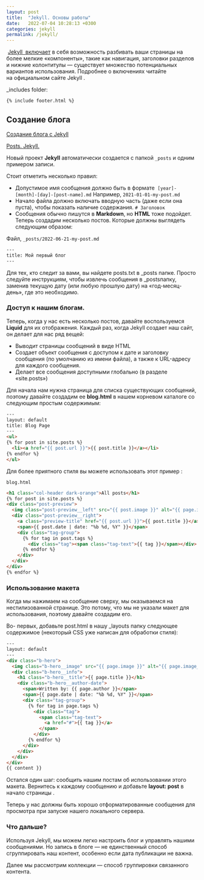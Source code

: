 ```yaml
---
layout: post
title:  "Jekyll. Основы работы"
date:   2022-07-04 10:28:13 +0300
categories: jekyll
permalink: /jekyll/
---
```

 [Jekyll  включает](https://jekyllrb.com/docs/includes/) в себя возможность разбивать ваши страницы на более мелкие «компоненты», такие как навигация, заголовки разделов и нижние колонтитулы — существует множество потенциальных вариантов использования. Подробнее о включениях читайте на официальном сайте Jekyll .

_includes folder:

```
{% include footer.html %}

```

## Создание блога

[Создание блога с Jekyll](https://cloudcannon.com/community/learn/jekyll-tutorial/introduction-to-blogging/)

[Posts. Jekyll.](https://jekyllrb.com/docs/posts/)

Новый проект **Jekyll** автоматически создается с папкой `_posts` и одним примером записи.

Стоит отметить несколько правил:

* Допустимое имя сообщения должно быть в формате 
`[year]-[month]-[day]-[post-name].md` Например, `2021-01-01-my-post.md`
* Начало файла должно включать вводную часть (даже если она пуста), чтобы показать наличие содержания. `# Заголовок`
* Сообщения обычно пишутся в **Markdown**, но **HTML** тоже подойдет.
Теперь создадим несколько постов. Которые должны выглядеть следующим образом:

Файл, `_posts/2022-06-21-my-post.md`

```html
---
title: Мой первый блог
---

```

Для тех, кто следит за вами, вы найдете posts.txt в _posts папке. Просто следуйте инструкциям, чтобы извлечь сообщения в _postsпапку, заменив текущую дату (или любую прошлую дату) на «год-месяц-день», где это необходимо.



### Доступ к нашим блогам. 

Теперь, когда у нас есть несколько постов, давайте воспользуемся **Liquid** для их отображения. Каждый раз, когда Jekyll создает наш сайт, он делает для нас ряд вещей:

* Выводит страницы сообщений в виде HTML
* Создает объект сообщения с доступом к дате и заголовку сообщения (по умолчанию из имени файла), а также к URL-адресу для каждого сообщения.
* Делает все сообщения доступными глобально (в разделе «site.posts»)

Для начала нам нужна страница для списка существующих сообщений, поэтому давайте создадим ее **blog.html** в нашем корневом каталоге со следующим простым содержимым:

```html
---
layout: default
title: Blog Page
---
<ul>
{% for post in site.posts %}
  <li><a href="{{ post.url }}">{{ post.title }}</a></li>
{% endfor %}
</ul>

```

Для более приятного стиля вы можете использовать этот пример :

`blog.html`

```html
<h1 class="col-header dark-orange">All posts</h1>
{% for post in site.posts %}
<div class="post-preview">
  <img class="post-preview__left" src="{{ post.image }}" alt="{{ page.image_alt }}">
  <div class="post-preview__right">
    <a class="preview-title" href="{{ post.url }}">{{ post.title }}</a>
    <span>{{ post.date | date: "%b %d, %Y" }}</span>
    <div class="tag-group">
      {% for tag in post.tags %}
        <div class="tag"><span class="tag-text">{{ tag }}</span></div>
      {% endfor %}
    </div>
  </div>
</div>
{% endfor %}
```
### Использование макета

Когда мы нажимаем на сообщение сверху, мы оказываемся на нестилизованной странице. Это потому, что мы не указали макет для использования, поэтому давайте создадим его.

Во- первых, добавьте post.html в нашу _layouts папку следующее содержимое (некоторый CSS уже написан для обработки стиля):

```html
---
layout: default
---
<div class="b-hero">
  <img class="b-hero__image" src="{{ page.image }}" alt="{{ page.image_alt }}">
  <div class="b-hero__info">
    <h1 class="b-hero__title">{{ page.title }}</h1>
    <div class="b-hero__author-date">
      <span>Written by: {{ page.author }}</span>
      <span>{{ page.date | date: "%b %d, %Y" }}</span>
      <div class="tag-group">
        {% for tag in page.tags %}
          <div class="tag">
            <span class="tag-text">
              <a href="#">{{ tag }}</a>
            </span>
          </div>
        {% endfor %}
      </div>
    </div>
  </div>
</div>
{{ content }}


```
Остался один шаг: сообщить нашим постам об использовании этого макета. Вернитесь к каждому сообщению и добавьте **layout: post** в начало страницы .

Теперь у нас должны быть хорошо отформатированные сообщения для просмотра при запуске нашего локального сервера.

### Что дальше?

Используя Jekyll, мы можем легко настроить блог и управлять нашими сообщениями. Но запись в блоге — не единственный способ сгруппировать наш контент, особенно если дата публикации не важна.

Далее мы рассмотрим коллекции — способ группировки связанного контента.


